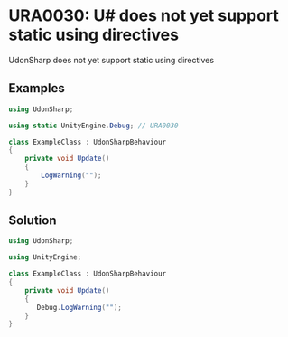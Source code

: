 # URA0030: U# does not yet support static using directives

UdonSharp does not yet support static using directives

## Examples

```csharp
using UdonSharp;

using static UnityEngine.Debug; // URA0030

class ExampleClass : UdonSharpBehaviour
{
    private void Update()
    {
        LogWarning("");
    }
}
```

## Solution

```csharp
using UdonSharp;

using UnityEngine;

class ExampleClass : UdonSharpBehaviour
{
    private void Update()
    {
       Debug.LogWarning("");
    }
}
```
